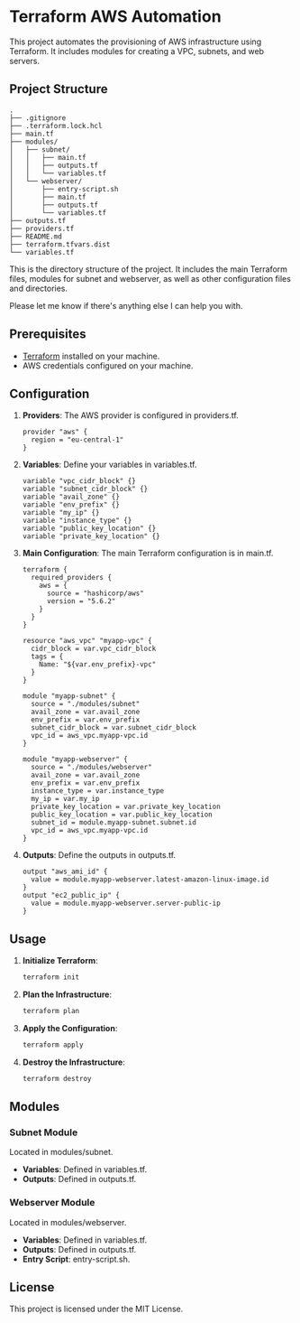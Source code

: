 # Terraform AWS Automation

This project automates the provisioning of AWS infrastructure using Terraform. It includes modules for creating a VPC, subnets, and web servers.

## Project Structure

```
.
├── .gitignore
├── .terraform.lock.hcl
├── main.tf
├── modules/
│   ├── subnet/
│   │   ├── main.tf
│   │   ├── outputs.tf
│   │   └── variables.tf
│   └── webserver/
│       ├── entry-script.sh
│       ├── main.tf
│       ├── outputs.tf
│       └── variables.tf
├── outputs.tf
├── providers.tf
├── README.md
├── terraform.tfvars.dist
└── variables.tf
```

This is the directory structure of the project. It includes the main Terraform files, modules for subnet and webserver, as well as other configuration files and directories.

Please let me know if there's anything else I can help you with.

## Prerequisites

- [Terraform](https://www.terraform.io/downloads.html) installed on your machine.
- AWS credentials configured on your machine.

## Configuration

1. **Providers**: The AWS provider is configured in providers.tf.

    ```hcl
    provider "aws" {
      region = "eu-central-1"
    }
    ```

2. **Variables**: Define your variables in variables.tf.

    ```hcl
    variable "vpc_cidr_block" {}
    variable "subnet_cidr_block" {}
    variable "avail_zone" {}
    variable "env_prefix" {}
    variable "my_ip" {}
    variable "instance_type" {}
    variable "public_key_location" {}
    variable "private_key_location" {}
    ```

3. **Main Configuration**: The main Terraform configuration is in main.tf.

    ```hcl
    terraform {
      required_providers {
        aws = {
          source = "hashicorp/aws"
          version = "5.6.2"
        }
      }
    }

    resource "aws_vpc" "myapp-vpc" {
      cidr_block = var.vpc_cidr_block
      tags = {
        Name: "${var.env_prefix}-vpc"
      }
    }

    module "myapp-subnet" {
      source = "./modules/subnet"
      avail_zone = var.avail_zone
      env_prefix = var.env_prefix
      subnet_cidr_block = var.subnet_cidr_block
      vpc_id = aws_vpc.myapp-vpc.id
    }

    module "myapp-webserver" {
      source = "./modules/webserver"
      avail_zone = var.avail_zone
      env_prefix = var.env_prefix
      instance_type = var.instance_type
      my_ip = var.my_ip
      private_key_location = var.private_key_location
      public_key_location = var.public_key_location
      subnet_id = module.myapp-subnet.subnet.id
      vpc_id = aws_vpc.myapp-vpc.id
    }
    ```

4. **Outputs**: Define the outputs in outputs.tf.

    ```hcl
    output "aws_ami_id" {
      value = module.myapp-webserver.latest-amazon-linux-image.id
    }
    output "ec2_public_ip" {
      value = module.myapp-webserver.server-public-ip
    }
    ```

## Usage

1. **Initialize Terraform**:

    ```sh
    terraform init
    ```

2. **Plan the Infrastructure**:

    ```sh
    terraform plan
    ```

3. **Apply the Configuration**:

    ```sh
    terraform apply
    ```

4. **Destroy the Infrastructure**:

    ```sh
    terraform destroy
    ```

## Modules

### Subnet Module

Located in modules/subnet.

- **Variables**: Defined in variables.tf.
- **Outputs**: Defined in outputs.tf.

### Webserver Module

Located in modules/webserver.

- **Variables**: Defined in variables.tf.
- **Outputs**: Defined in outputs.tf.
- **Entry Script**: entry-script.sh.

## License

This project is licensed under the MIT License.